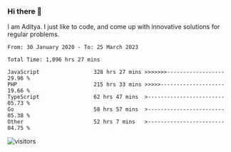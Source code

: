 ### Hi there 👋

I am Aditya. I just like to code, and come up with innovative solutions for regular problems.

<!--START_SECTION:waka-->

```text
From: 30 January 2020 - To: 25 March 2023

Total Time: 1,096 hrs 27 mins

JavaScript                 328 hrs 27 mins >>>>>>>------------------   29.96 %
PHP                        215 hrs 33 mins >>>>>--------------------   19.66 %
TypeScript                 62 hrs 47 mins  >------------------------   05.73 %
Go                         58 hrs 57 mins  >------------------------   05.38 %
Other                      52 hrs 7 mins   >------------------------   04.75 %
```

<!--END_SECTION:waka-->

![visitors](https://visitor-badge.glitch.me/badge?page_id=BrainBuzzer.visitor-badge&left_color=green&right_color=red)
